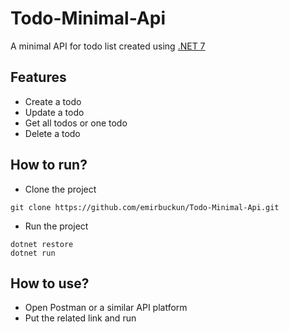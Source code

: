# Todo-Minimal-Api
A minimal API for todo list created using [.NET 7](https://dotnet.microsoft.com/en-us/download/dotnet/7.0)

## Features
- Create a todo
- Update a todo
- Get all todos or one todo
- Delete a todo

## How to run?
- Clone the project
```
git clone https://github.com/emirbuckun/Todo-Minimal-Api.git
```
- Run the project
```
dotnet restore
dotnet run
```

## How to use?
- Open Postman or a similar API platform
- Put the related link and run
